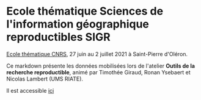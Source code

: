# Ecole thématique Sciences de l'information géographique reproductibles SIGR

[Ecole thématique CNRS](https://sigr2020.sciencesconf.org/resource/page/id/2), 27 juin au 2 juillet 2021 à Saint-Pierre d'Oléron. 

Ce markdown présente les données mobilisées lors de l'atelier **Outils de la recherche reproductible**, animé par Timothée Giraud, Ronan Ysebaert et Nicolas Lambert (UMS RIATE).

Il est accessible [ici](https://sigr.gitpages.huma-num.fr/sigr-reproducible-data)


